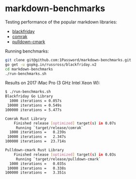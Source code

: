 # markdown-benchmarks

Testing performance of the popular markdown libraries:

* [blackfriday](https://github.com/russross/blackfriday)
* [comrak](https://github.com/kivikakk/comrak)
* [pulldown-cmark](https://github.com/raphlinus/pulldown-cmark)

Running benchmarks:

```bash
git clone git@github.com:1Password/markdown-benchmarks.git
go get -u gopkg.in/russross/blackfriday.v2
cd markdown-benchmarks
./run-benchmarks.sh
```

Results on 2017 iMac Pro (3 GHz Intel Xeon W):

```bash
$ ./run-benchmarks.sh
Blackfriday Go Library
  1000 iterations = 0.057s
 10000 iterations = 0.549s
100000 iterations = 5.477s

Comrak Rust Library
    Finished release [optimized] target(s) in 0.07s
     Running `target/release/comrak`
  1000 iterations =   0.239s
 10000 iterations =   2.347s
100000 iterations =  23.714s

Pulldown-cmark Rust Library
    Finished release [optimized] target(s) in 0.03s
     Running `target/release/pulldown-cmark`
  1000 iterations =   0.035s
 10000 iterations =   0.338s
100000 iterations =   3.351s
```


